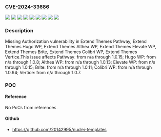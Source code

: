 ### [CVE-2024-33686](https://cve.mitre.org/cgi-bin/cvename.cgi?name=CVE-2024-33686)
![](https://img.shields.io/static/v1?label=Product&message=Althea%20WP&color=blue)
![](https://img.shields.io/static/v1?label=Product&message=Brite&color=blue)
![](https://img.shields.io/static/v1?label=Product&message=Colibri%20WP&color=blue)
![](https://img.shields.io/static/v1?label=Product&message=Elevate%20WP&color=blue)
![](https://img.shields.io/static/v1?label=Product&message=Hugo%20WP&color=blue)
![](https://img.shields.io/static/v1?label=Product&message=Pathway&color=blue)
![](https://img.shields.io/static/v1?label=Product&message=Vertice&color=blue)
![](https://img.shields.io/static/v1?label=Version&message=n%2Fa&color=blue)
![](https://img.shields.io/static/v1?label=Vulnerability&message=CWE-862%20Missing%20Authorization&color=brighgreen)

### Description

Missing Authorization vulnerability in Extend Themes Pathway, Extend Themes Hugo WP, Extend Themes Althea WP, Extend Themes Elevate WP, Extend Themes Brite, Extend Themes Colibri WP, Extend Themes Vertice.This issue affects Pathway: from n/a through 1.0.15; Hugo WP: from n/a through 1.0.8; Althea WP: from n/a through 1.0.13; Elevate WP: from n/a through 1.0.15; Brite: from n/a through 1.0.11; Colibri WP: from n/a through 1.0.94; Vertice: from n/a through 1.0.7.

### POC

#### Reference
No PoCs from references.

#### Github
- https://github.com/20142995/nuclei-templates

